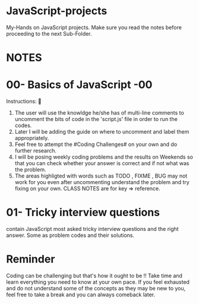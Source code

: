 # JavaScript-projects
My-Hands on JavaScript projects.
Make sure you read the notes before proceeding to the next Sub-Folder.

# NOTES
# 00- Basics of JavaScript -00
Instructions: 🧮
1. The user will use the knowldge he/she has of multi-line comments to uncomment the bits of code in the 'script.js' file in order to run the codes.
2. Later I will be adding the guide on where to uncomment and label them appropriately.
3. Feel free to attempt the #Coding Challenges# on your own and do further research.
4. I will be posing weekly coding problems and the results on Weekends so that you can check whether your answer is correct and if not what was the problem.
5. The areas highligted with words such as TODO , FIXME , BUG may not work for you even after uncommenting understand the problem and try fixing on your own. CLASS NOTES are for key => reference.

# 01- Tricky interview questions
contain JavaScript most asked tricky interview questions and the right answer. Some as problem codes and their solutions.

# Reminder
Coding can be challenging but that's how it ought to be !! 
Take time and learn everything you need to know at your own pace.
If you feel exhausted and do not understand some of the concepts as they may be new to you, feel free to take a break and you can always comeback later. 